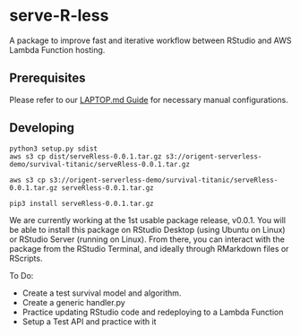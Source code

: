 # serve-R-less

A package to improve fast and iterative workflow between RStudio and AWS Lambda Function hosting.

## Prerequisites

Please refer to our [LAPTOP.md Guide](LAPTOP.md) for necessary manual configurations.

## Developing

```
python3 setup.py sdist
aws s3 cp dist/serveRless-0.0.1.tar.gz s3://origent-serverless-demo/survival-titanic/serveRless-0.0.1.tar.gz

aws s3 cp s3://origent-serverless-demo/survival-titanic/serveRless-0.0.1.tar.gz serveRless-0.0.1.tar.gz

pip3 install serveRless-0.0.1.tar.gz
```

We are currently working at the 1st usable package release, v0.0.1. You will be able to install this package on RStudio Desktop (using Ubuntu on Linux) or RStudio Server (running on Linux).  From there, you can interact with the package from the RStudio Terminal, and ideally through RMarkdown files or RScripts.

To Do:
* Create a test survival model and algorithm.
* Create a generic handler.py
* Practice updating RStudio code and redeploying to a Lambda Function
* Setup a Test API and practice with it
